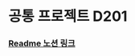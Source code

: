 # 공통 프로젝트 D201
### [Readme 노션 링크](https://www.notion.so/README-md-725acc079dab431092188264ecd31760)
